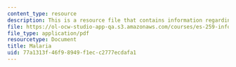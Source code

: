 ```yaml
---
content_type: resource
description: This is a resource file that contains information regarding malaria.
file: https://ol-ocw-studio-app-qa.s3.amazonaws.com/courses/es-259-information-and-communication-technology-in-africa-spring-2006/77a1313f46f98949f1ecc2777ecdafa1_MITES_259S06_dafalla_2.pdf
file_type: application/pdf
resourcetype: Document
title: Malaria
uid: 77a1313f-46f9-8949-f1ec-c2777ecdafa1
---
```

